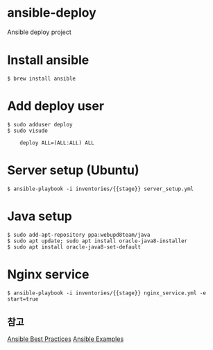 # ansible-deploy
Ansible deploy project

# Install ansible
```
$ brew install ansible
```

# Add deploy user
```
$ sudo adduser deploy
$ sudo visudo

    deploy ALL=(ALL:ALL) ALL
```

# Server setup (Ubuntu)
```
$ ansible-playbook -i inventories/{{stage}} server_setup.yml
```

# Java setup
```
$ sudo add-apt-repository ppa:webupd8team/java
$ sudo apt update; sudo apt install oracle-java8-installer
$ sudo apt install oracle-java8-set-default
```

# Nginx service
```
$ ansible-playbook -i inventories/{{stage}} nginx_service.yml -e start=true
```

## 참고
[Ansible Best Practices](http://docs.ansible.com/ansible/playbooks_best_practices.html)
[Ansible Examples](https://github.com/ansible/ansible-examples)